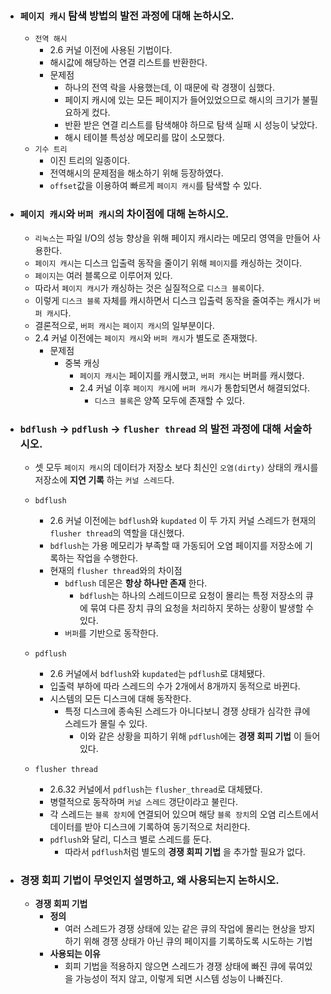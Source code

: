 - ### `페이지 캐시` 탐색 방법의 발전 과정에 대해 논하시오.
    - `전역 해시`
        - 2.6 커널 이전에 사용된 기법이다.
        - 해시값에 해당하는 연결 리스트를 반환한다.
        - 문제점
            - 하나의 전역 락을 사용했는데, 이 때문에 락 경쟁이 심했다.
            - 페이지 캐시에 있는 모든 페이지가 들어있었으므로 해시의 크기가 불필요하게 컸다.
            - 반환 받은 연결 리스트를 탐색해야 하므로 탐색 실패 시 성능이 낮았다.
            - 해시 테이블 특성상 메모리를 많이 소모했다.
    - `기수 트리`
        - 이진 트리의 일종이다.
        - 전역해시의 문제점을 해소하기 위해 등장하였다.
        - `offset`값을 이용하여 빠르게 `페이지 캐시`를 탐색할 수 있다.

- ### `페이지 캐시`와 `버퍼 캐시`의 차이점에 대해 논하시오.
    - `리눅스`는 파일 I/O의 성능 향상을 위해 페이지 캐시라는 메모리 영역을 만들어 사용한다.
    - `페이지 캐시`는 디스크 입출력 동작을 줄이기 위해 `페이지`를 캐싱하는 것이다.
    - `페이지`는 여러 블록으로 이루어져 있다.
    - 따라서 `페이지 캐시`가 캐싱하는 것은 실질적으로 `디스크 블록`이다.
    - 이렇게 `디스크 블록` 자체를 캐시하면서 디스크 입출력 동작을 줄여주는 캐시가 `버퍼 캐시`다.
    - 결론적으로, `버퍼 캐시`는 `페이지 캐시`의 일부분이다.
    - 2.4 커널 이전에는 `페이지 캐시`와 `버퍼 캐시`가 별도로 존재했다.
        - 문제점
            - 중복 캐싱
                - `페이지 캐시`는 페이지를 캐시했고, `버퍼 캐시`는 버퍼를 캐시했다.
                - 2.4 커널 이후 `페이지 캐시`에 `버퍼 캐시`가 통합되면서 해결되었다.
                    - `디스크 블록`은 양쪽 모두에 존재할 수 있다.

- ### `bdflush` -> `pdflush` -> `flusher thread` 의 발전 과정에 대해 서술하시오.
    - 셋 모두 `페이지 캐시`의 데이터가 저장소 보다 최신인 `오염(dirty)` 상태의 캐시를 저장소에 __지연 기록__ 하는 `커널 스레드`다.
    - `bdflush`
        - 2.6 커널 이전에는 `bdflush`와 `kupdated` 이 두 가지 커널 스레드가 현재의 `flusher thread`의 역할을 대신했다.
        - `bdflush`는 가용 메모리가 부족할 때 가동되어 오염 페이지를 저장소에 기록하는 작업을 수행한다.
		- 현재의 `flusher thread`와의 차이점
			- `bdflush` 데몬은 __항상 하나만 존재__ 한다.
				- `bdflush`는 하나의 스레드이므로 요청이 몰리는 특정 저장소의 큐에 묶여 다른 장치 큐의 요청을 처리하지 못하는 상황이 발생할 수 있다.
			- `버퍼`를 기반으로 동작한다.

    - `pdflush`
        - 2.6 커널에서 `bdflush`와 `kupdated`는 `pdflush`로 대체됐다.
        - 입출력 부하에 따라 스레드의 수가 2개에서 8개까지 동적으로 바뀐다.
        - 시스템의 모든 디스크에 대해 동작한다.
            - 특정 디스크에 종속된 스레드가 아니다보니 경쟁 상태가 심각한 큐에 스레드가 몰릴 수 있다.
                - 이와 같은 상황을 피하기 위해 `pdflush`에는 __경쟁 회피 기법__ 이 들어있다.
    
    - `flusher thread`
		- 2.6.32 커널에서 `pdflush`는 `flusher_thread`로 대체됐다.
        - 병렬적으로 동작하며 `커널 스레드` 갱단이라고 불린다.
		- 각 스레드는 `블록 장치`에 연결되어 있으며 해당 `블록 장치`의 오염 리스트에서 데이터를 받아 디스크에 기록하여 동기적으로 처리한다.
        - `pdflush`와 달리, 디스크 별로 스레드를 둔다.
            - 따라서 `pdflush`처럼 별도의 __경쟁 회피 기법__ 을 추가할 필요가 없다.

- ### 경쟁 회피 기법이 무엇인지 설명하고, 왜 사용되는지 논하시오.
    - __경쟁 회피 기법__
        - __정의__
            - 여러 스레드가 경쟁 상태에 있는 같은 큐의 작업에 몰리는 현상을 방지하기 위해 경쟁 상태가 아닌 큐의 페이지를 기록하도록 시도하는 기법
        - __사용되는 이유__
            - 회피 기법을 적용하지 않으면 스레드가 경쟁 상태에 빠진 큐에 묶여있을 가능성이 적지 않고, 이렇게 되면 시스템 성능이 나빠진다.